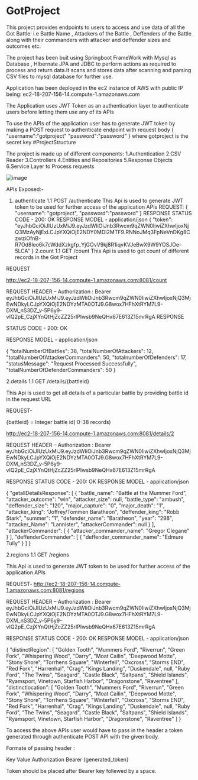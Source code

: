 # GotProject

This project provides endpoints to users to access and use data of all the Got Battle: i.e Battle Name , Attackers of the Battle , Deffenders of the Battle along with their commanders with attacker and deffender sizes and outcomes etc.

The project has been buit using Springboot FrameWork with Mysql as Database , HIbernate JPA and JDBC to perform actions as required to process and return data.It scans and stores data after scanning and parsing CSV files to mysql database for further use.

Application has been deployed in the ec2 instance of AWS with public IP being:   ec2-18-207-156-14.compute-1.amazonaws.com

The Application uses JWT Token as an authentication layer to authenticate users before letting them use any of its APIs

To use the APIs of the application user has to generate JWT token by making a POST request to authenticate endpoint with request body 
{
"username":"gotproject"
"password":"password"
}
 where gotproject is the secret key
#ProjectStructure

The project is made up of different components:
1.Authentication 
2.CSV Reader
3.Controllers
4.Entities and Repositories
5.Response Objects
6.Service Layer to Process requests

![image](https://user-images.githubusercontent.com/100758716/156788111-ee13de1d-e30b-41a0-bedf-3f06f25a08ce.png)


APIs Exposed:-
1. authenticate
1.1 POST /authenticate
This Api is used to generate JWT token to be used for further access of the application APIs
REQUEST: { "username": "gotproject", "password":"password" }
RESPONSE
STATUS CODE - 200: OK
RESPONSE MODEL - application/json { "token": "eyJhbGciOiJIUzUxMiJ9.eyJzdWIiOiJnb3Rwcm9qZWN0IiwiZXhwIjoxNjQ3MzAyNjExLCJpYXQiOjE2NDY0MDI2MTF9.RNNoJMq3FpNeVnDKg8CzwziOfnB-R7Od8leo6k7cWddXzkgfp_YjGOvV9kj8R1iqvKVJeBwX9W9YOSJOe-5LCA" }
2.count
1.1 GET /count
This Api is used to get count of different records in the Got Project



REQUEST


http://ec2-18-207-156-14.compute-1.amazonaws.com:8081/count




REQUEST HEADER – Authorization : Bearer eyJhbGciOiJIUzUxMiJ9.eyJzdWIiOiJnb3Rwcm9qZWN0IiwiZXhwIjoxNjQ3MjEwNDkyLCJpYXQiOjE2NDYzMTA0OTJ9.G8wox7HFhXtRYM7L9-DXM_nS3DZ_v-5P6y9-vIQ2pE_CzjXYnQtHjZcZZ25rIPIwsb9NeQHx67E613Z15mrRgA
RESPONSE

STATUS CODE - 200: OK


RESPONSE MODEL - application/json 



{ "totalNumberOfBattles": 38, "totalNumberOfAttackers": 12, "totalNumberOfAttackerCommanders": 50, "totalnumberOfDefenders": 17, "statusMessage": "Request Processed Successfully", "totalNumberOfDefenderCommanders": 50 }




2.details
1.1 GET /details/{battleid}



This Api is used to get all details of a particular battle by providing battle id in the request URL




REQUEST-




{battleid} = Integer battle id( 0-38 records)



http://ec2-18-207-156-14.compute-1.amazonaws.com:8081/details/2




REQUEST HEADER – Authorization : Bearer eyJhbGciOiJIUzUxMiJ9.eyJzdWIiOiJnb3Rwcm9qZWN0IiwiZXhwIjoxNjQ3MjEwNDkyLCJpYXQiOjE2NDYzMTA0OTJ9.G8wox7HFhXtRYM7L9-DXM_nS3DZ_v-5P6y9-vIQ2pE_CzjXYnQtHjZcZZ25rIPIwsb9NeQHx67E613Z15mrRgA





RESPONSE
STATUS CODE - 200: OK
RESPONSE MODEL - application/json




{ "getallDetailsResponse": [ { "battle_name": "Battle at the Mummer Ford", "attacker_outcome": "win", "attacker_size": null, "battle_type": "ambush", "deffender_size": "120", "major_capture": "0", "major_death": "1", "attacker_king": "Joffrey/Tommen Baratheon", "deffender_king": "Robb Stark", "summer": "1", "defender_name": "Baratheon", "year": "298", "attacker_Name": "Lannister", "attackerCommander": null } ], "attackerCommander": [ { "attacker_commander_name": "Gregor Clegane" } ], "deffenderCommander": [ { "deffender_commander_name": "Edmure Tully" } ] }







2.regions
1.1 GET /regions





This Api is used to generate JWT token to be used for further access of the application APIs





REQUEST-
http://ec2-18-207-156-14.compute-1.amazonaws.com:8081/regions




REQUEST HEADER – Authorization : Bearer eyJhbGciOiJIUzUxMiJ9.eyJzdWIiOiJnb3Rwcm9qZWN0IiwiZXhwIjoxNjQ3MjEwNDkyLCJpYXQiOjE2NDYzMTA0OTJ9.G8wox7HFhXtRYM7L9-DXM_nS3DZ_v-5P6y9-vIQ2pE_CzjXYnQtHjZcZZ25rIPIwsb9NeQHx67E613Z15mrRgA






RESPONSE
STATUS CODE - 200: OK
RESPONSE MODEL - application/json








{ "distinctRegion": [ "Golden Tooth", "Mummers Ford", "Riverrun", "Green Fork", "Whispering Wood", "Darry", "Moat Cailin", "Deepwood Motte", "Stony Shore", "Torrhens Square", "Winterfell", "Oxcross", "Storms END", "Red Fork", "Harrenhal", "Crag", "Kings Landing", "Duskendale", null, "Ruby Ford", "The Twins", "Seagard", "Castle Black", "Saltpans", "Shield Islands", "Ryamsport, Vinetown, Starfish Harbor", "Dragonstone", "Raventree" ], "distinctlocation": [ "Golden Tooth", "Mummers Ford", "Riverrun",
"Green Fork", "Whispering Wood", "Darry", "Moat Cailin", "Deepwood Motte", "Stony Shore", "Torrhens Square", "Winterfell", "Oxcross", "Storms END", "Red Fork", "Harrenhal", "Crag", "Kings Landing", "Duskendale", null, "Ruby Ford", "The Twins", "Seagard", "Castle Black", "Saltpans", "Shield Islands", "Ryamsport, Vinetown, Starfish Harbor", "Dragonstone", "Raventree" ] }



To access the above APIs user would have to pass in the header a token generated through authenticate POST API with the given body.

Formate of passing header :

Key              Value
Authorization    Bearer {generated_token}

Token should be placed after Bearer key follewed by a space.
